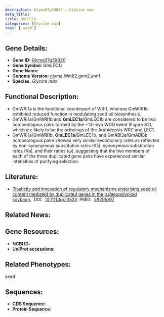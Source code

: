 ```yaml
---
description: Glyma07g39820 ; Glycine max
meta_title:
title: GmLEC1a
categories: [Glycine max]
tags: [ seed ]
---
```


## Gene Details:
- **Gene ID:**	[Glyma07g39820]()
- **Gene Symbol:** GmLEC1a
- **Gene Name:** 
- **Genome Version:** [glyma.Wm82.gnm2.ann1]()
- **Species:** *Glycine max*

## Functional Description:
   - GmWRI1a is the functional counterpart of WRI1, whereas GmWRI1b exhibited reduced function in modulating seed oil biosynthesis.
   - GmWRI1a/GmWRI1b and **GmLEC1a**/GmLEC1b are considered to be two homoeologous pairs formed by the ~13-mya WGD event (Figure S2), which are likely to be the orthologs of the Arabidopsis WRI1 and LEC1.
   - GmWRI1a/GmWRI1b, **GmLEC1a**/GmLEC1b, and GmABI3a/GmABI3b homoeologous pairs showed very similar evolutionary rates as reflected by non-synonymous substitution rates (Ks), synonymous substitution rates (Ka), and their ratios (ω), suggesting that the two members of each of the three duplicated gene pairs have experienced similar intensities of purifying selection.

## Literature:
   - [Plasticity and innovation of regulatory mechanisms underlying seed oil content mediated by duplicated genes in the palaeopolyploid soybean.]( https://onlinelibrary.wiley.com/doi/10.1111/tpj.13533)&nbsp;&nbsp;DOI:&nbsp;&nbsp;[10.1111/tpj.13533](https://onlinelibrary.wiley.com/doi/10.1111/tpj.13533)&nbsp;&nbsp;PMID:&nbsp;&nbsp;[28295817](https://pubmed.ncbi.nlm.nih.gov/28295817/)

## Related News:

## Gene Resources:
- **NCBI ID:** [](https://www.ncbi.nlm.nih.gov/gene/?term=)
- **UniProt accessions:** [](https://www.uniprot.org/uniprotkb//entry)

## Related Phenotypes:
seed

## Sequences:
- **CDS Sequence:**
- **Protein Sequence:**
